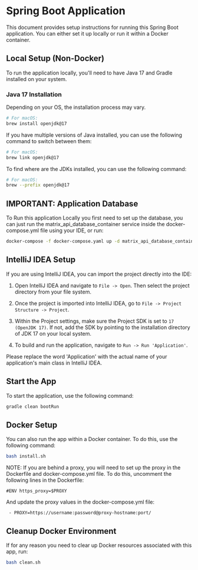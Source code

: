 # Spring Boot Application

This document provides setup instructions for running this Spring Boot application. You can either set it up locally or run it within a Docker container.

## Local Setup (Non-Docker)

To run the application locally, you'll need to have Java 17 and Gradle installed on your system.

### Java 17 Installation

Depending on your OS, the installation process may vary.

```bash
# For macOS:
brew install openjdk@17
```

If you have multiple versions of Java installed, you can use the following command to switch between them:

```bash
# For macOS:
brew link openjdk@17
```

To find where are the JDKs installed, you can use the following command:
```bash
# For macOS:
brew --prefix openjdk@17
```

## IMPORTANT: Application Database
To Run this application Locally you first need to set up the database, you can just run the
matrix_api_database_container service inside the docker-compose.yml file using your IDE, or
run:
```bash
docker-compose -f docker-compose.yaml up -d matrix_api_database_container
```


## IntelliJ IDEA Setup

If you are using IntelliJ IDEA, you can import the project directly into the IDE:

1. Open IntelliJ IDEA and navigate to `File -> Open`. Then select the project directory from your file system.

2. Once the project is imported into IntelliJ IDEA, go to `File -> Project Structure -> Project`.

3. Within the Project settings, make sure the Project SDK is set to `17 (OpenJDK 17)`. If not, add the SDK by pointing to the installation directory of JDK 17 on your local system.

4. To build and run the application, navigate to `Run -> Run 'Application'`.

Please replace the word 'Application' with the actual name of your application's main class in IntelliJ IDEA.


## Start the App

To start the application, use the following command:

```bash
gradle clean bootRun
```


## Docker Setup

You can also run the app within a Docker container. To do this, use the following command:

```bash
bash install.sh
```

NOTE: If you are behind a proxy, you will need to set up the proxy in the Dockerfile and docker-compose.yml file.
To do this, uncomment the following lines in the Dockerfile:

```
#ENV https_proxy=$PROXY
```

And update the proxy values in the docker-compose.yml file:

```
 - PROXY=https://username:password@proxy-hostname:port/
```

## Cleanup Docker Environment

If for any reason you need to clear up Docker resources associated with this app, run:

```bash
bash clean.sh
```